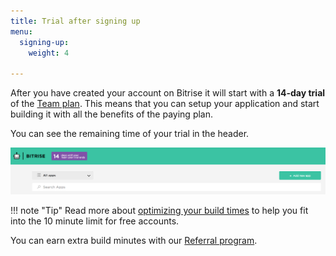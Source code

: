 ```yaml
---
title: Trial after signing up
menu:
  signing-up:
    weight: 4

---
```

After you have created your account on Bitrise it will start with a **14-day trial** of
the [Team plan](https://www.bitrise.io/pricing).
This means that you can setup your application and start building it with all the benefits of the paying plan.

You can see the remaining time of your trial in the header.

![Screenshot](/img/signing-up/14-day-trial.png)

!!! note "Tip"
    Read more about [optimizing your build times](/tips-and-tricks/optimize-your-build-times/)
    to help you fit into the 10 minute limit for free accounts.

You can earn extra build minutes with our [Referral program](https://blog.bitrise.io/extra-minutes-on-hobby-plan).